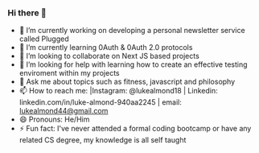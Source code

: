 ### Hi there 👋


- 🔭 I’m currently working on developing a personal newsletter service called Plugged
- 🌱 I’m currently learning 0Auth & 0Auth 2.0 protocols 
- 👯 I’m looking to collaborate on Next JS based projects
- 🤔 I’m looking for help with learning how to create an effective testing enviroment within my projects 
- 💬 Ask me about topics such as fitness, javascript and philosophy
- 📫 How to reach me: |Instagram: @lukealmond18 | Linkedin: linkedin.com/in/luke-almond-940aa2245 | email: lukealmond44@gmail.com
- 😄 Pronouns: He/Him
- ⚡ Fun fact: I've never attended a formal coding bootcamp or have any related CS degree, my knowledge is all self taught

